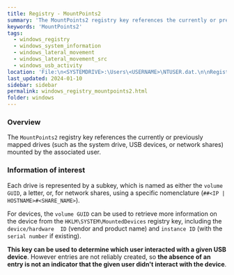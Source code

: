 ```yaml
---
title: Registry - MountPoints2
summary: 'The MountPoints2 registry key references the currently or previously mapped drives (such as the system drive, USB devices, or network shares) mounted by the associated user.\n\nInformation of interest: each drive is represented by a subkey, which is named as either the volume GUID, a letter, or, for network shares "##<IP | HOSTNAME>#<SHARE_NAME>".'
keywords: 'MountPoints2'
tags:
  - windows_registry
  - windows_system_information
  - windows_lateral_movement
  - windows_lateral_movement_src
  - windows_usb_activity
location: 'File:\n<SYSTEMDRIVE>:\Users\<USERNAME>\NTUSER.dat.\n\nRegistry key:\nHKCU\SOFTWARE\Microsoft\Windows\CurrentVersion\Explorer\MountPoints2'
last_updated: 2024-01-10
sidebar: sidebar
permalink: windows_registry_mountpoints2.html
folder: windows
---
```


### Overview

The `MountPoints2` registry key references the currently or previously mapped
drives (such as the system drive, USB devices, or network shares) mounted by
the associated user.

### Information of interest

Each drive is represented by a subkey, which is named as either the
`volume GUID`, a letter, or, for network shares, using a specific nomenclature
(`##<IP | HOSTNAME>#<SHARE_NAME>`).

For devices, the `volume GUID` can be used to retrieve more information on the
device from the `HKLM\SYSTEM\MountedDevices` registry key, including the
`device/hardware  ID` (vendor and product name) and `instance ID` (with the
`serial number` if existing).

**This key can be used to determine which user interacted with a given USB
device**. However entries are not reliably created, so **the absence of an
entry is not an indicator that the given user didn't interact with the
device**.
